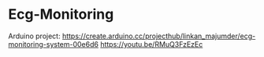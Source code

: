 # Ecg-Monitoring
Arduino project: https://create.arduino.cc/projecthub/linkan_majumder/ecg-monitoring-system-00e6d6
https://youtu.be/RMuQ3FzEzEc
